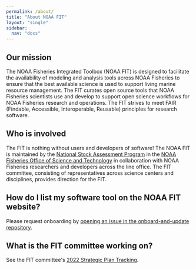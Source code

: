 ```yaml
---
permalink: /about/
title: "About NOAA FIT"
layout: "single"
sidebar:
  nav: "docs"
---
```


## Our mission

The NOAA Fisheries Integrated Toolbox (NOAA FIT) is designed to facilitate the availability of modeling and analysis tools across NOAA Fisheries to ensure that the best available science is used to support living marine resource management. The FIT curates open source tools that NOAA Fisheries scientists use and develop to support open science workflows for NOAA Fisheries research and operations. The FIT strives to meet FAIR (Findable, Accessible, Interoperable, Reusable) principles for research software.

## Who is involved

The FIT is nothing without users and developers of software! The NOAA FIT is maintained by the [National Stock Assessment Program](https://www.fisheries.noaa.gov/topic/population-assessments) in the [NOAA Fisheries Office of Science and Technology](https://www.fisheries.noaa.gov/about/office-science-and-technology) in collaboration with NOAA Fisheries researchers and developers across the line office. The FIT committee, consisting of representatives across science centers and disciplines, provides direction for the FIT.

## How do I list my software tool on the NOAA FIT website?

 Please request onboarding by [opening an issue in the onboard-and-update repository](https://github.com/noaa-fisheries-integrated-toolbox/onboard-and-update/issues/new/choose).

## What is the FIT committee working on?

See the FIT committee's [2022 Strategic Plan Tracking](https://github.com/orgs/noaa-fisheries-integrated-toolbox/projects/3).
